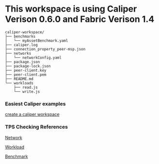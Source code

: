 # This workspace is using Caliper Verison 0.6.0 and Fabric Verison 1.4

```
caliper-workspace/
├── benchmarks
│   └── myAssetBenchmark.yaml
├── caliper.log
├── connection_property_peer-msp.json
├── networks
│   └── networkConfig.yaml
├── package.json
├── package-lock.json
├── peer-client.key
├── peer-client.pem
├── README.md
└── workloads
    ├── read.js
    └── write.js
```

### Easiest Caliper examples
[create a caliper workspace](https://hyperledger.github.io/caliper/v0.6.0/fabric-tutorial/tutorials-fabric-existing/#step-1---create-a-caliper-workspace)

### TPS Checking References
[Network](https://hyperledger.github.io/caliper/v0.6.0//fabric-config/new/#network-configuration-file-reference)

[Workload](https://hyperledger.github.io/caliper/v0.6.0/workload-module/)

[Benchmark](https://hyperledger.github.io/caliper/v0.6.0/bench-config/)
